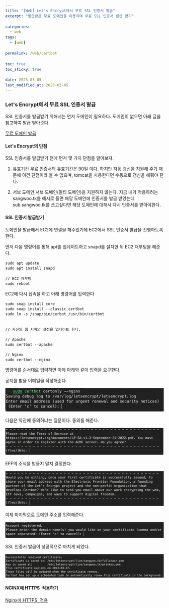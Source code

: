 ```yaml
---
title: "[Web] Let's Encrypt에서 무료 SSL 인증서 발급"
excerpt: "발급받은 무료 도메인을 이용하여 무료 SSL 인증서 발급 받기"

categories:
  - web
tags:
  - [web]

permalink: /web/certbot

toc: true
toc_sticky: true

date: 2023-03-05
last_modified_at: 2023-03-05
---
```


### **Let's Encrypt에서 무료 SSL 인증서 발급**

SSL 인증서를 발급받기 위해서는 먼저 도메인이 필요하다. 도메인이 없으면 아래 글을 참고하여 발급 받아준다.

[무료 도메인 발급](https://www.sangwoo.dev/web/freenom)

#### **Let's Encrypt의 단점**

SSL 인증서를 발급받기 전에 먼저 몇 가지 단점을 알아보자.

1. 유효기간
무료 인증서의 유효기간은 90일 이다. 하지만 자동 갱신을 지원해 주기 때문에 이건 단점이라 볼 수 없으며, tomcat을 사용한다면 수동으로 갱신을 해줘야 한다.

2. 서브 도메인
서브 도메인(멀티 도메인)을 지원하지 않는다. 지금 내가 적용하려는 sangwoo.tk를 예시로 들면 해당 도메인에 인증서를 발급 받았는데 sub.sangwoo.tk를 쓰고싶다면 해당 도메인에 대해서 다시 인증서를 받아야한다.

#### **SSL 인증서 발급받기**

도메인을 발급해서 EC2에 연결을 해주었기에 EC2에서 SSL 인증서 발급을 진행하도록 한다.

먼저 다음 명령어를 통해 apt를 업데이트하고 snapd를 설치한 뒤 EC2 재부팅을 해준다.

```
sudo apt update
sudo apt install snapd

// EC2 재부팅
sudo reboot
```

EC2에 다시 접속을 하고 아래 명령어를 입력한다

```
sudo snap install core
sudo snap install --classic certbot
sudo ln -s /snap/bin/cerbot /usr/bin/certbot


// 자신의 웹 서버의 설정을 업데이트 한다.

// Apache
sudo certbot --apache

// Nginx
sudo certbot --nginx
```

명령어를 순서대로 입력하면 이제 아래와 같이 입력을 요구한다.

공지를 받을 이메일을 작성해준다.

![Alt text](../../assets/images/posts_img/Web/2023-03-05-ssl.png)

다음은 약관에 동의하냐는 질문이다. 동의를 해준다.

![Alt text](../../assets/images/posts_img/Web/2023-03-05-ssl2.png)

EFF의 소식을 받을지 말지 결정한다.

![Alt text](../../assets/images/posts_img/Web/2023-03-05-ssl3.png)

이제 마지막으로 도메인 주소를 입력해준다. 

![Alt text](../../assets/images/posts_img/Web/2023-03-05-ssl4.png)

SSL 인증서 발급이 성공적으로 마치게 되었다.

![Alt text](../../assets/images/posts_img/Web/2023-03-05-ssl5.png)

#### **NGINX에 HTTPS  적용하기**

[Nginx에 HTTPS  적용](https://www.sangwoo.dev/nginx/https)